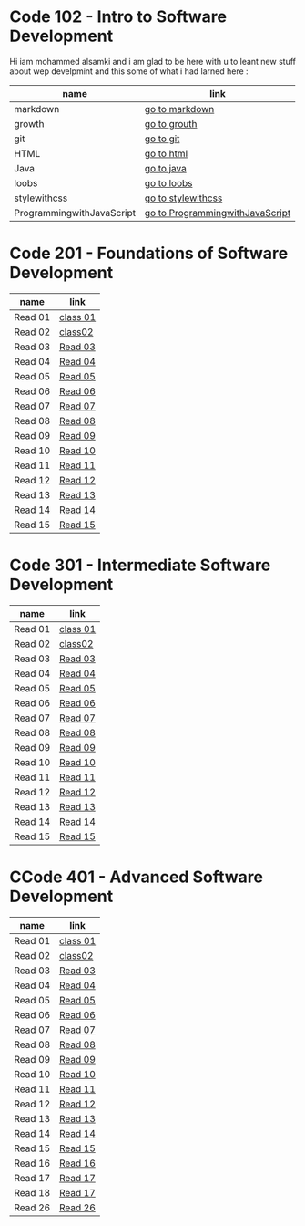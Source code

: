 # Code 102 - Intro to Software Development

Hi iam mohammed alsamki and i am glad to be here with u to leant new stuff about wep develpmint and this some of what i had larned here :

name  | link | 
------------ | ------------- 
markdown | [go to markdown](https://mohammedalsamki.github.io/reading-notes/markdown)
growth | [go to grouth](https://mohammedalsamki.github.io/reading-notes/growth)
git | [go to git](https://mohammedalsamki.github.io/reading-notes/git)
HTML | [go to html](https://mohammedalsamki.github.io/reading-notes/html)
Java | [go to java](https://mohammedalsamki.github.io/reading-notes/java)
loobs | [go to loobs](https://mohammedalsamki.github.io/reading-notes/loobs)
stylewithcss |  [go to stylewithcss](https://mohammedalsamki.github.io/reading-notes/stylewithcss)
ProgrammingwithJavaScript |  [go to ProgrammingwithJavaScript](https://mohammedalsamki.github.io/reading-notes/ProgrammingwithJavaScript)


# Code 201 - Foundations of Software Development

name  | link | 
------------ | ------------- 
Read 01 | [class 01](https://mohammedalsamki.github.io/reading-notes/Read01Htmlbook)
Read 02 | [class02](https://mohammedalsamki.github.io/reading-notes/class02)
Read 03 | [Read 03](https://mohammedalsamki.github.io/reading-notes/class03)
Read 04 | [Read 04](https://mohammedalsamki.github.io/reading-notes/class04)
Read 05 | [Read 05](https://mohammedalsamki.github.io/reading-notes/class05)
Read 06 | [Read 06](https://mohammedalsamki.github.io/reading-notes/class06)
Read 07 | [Read 07](https://mohammedalsamki.github.io/reading-notes/class07)
Read 08 | [Read 08](https://mohammedalsamki.github.io/reading-notes/class08)
Read 09 | [Read 09](https://mohammedalsamki.github.io/reading-notes/class09)
Read 10 | [Read 10](https://mohammedalsamki.github.io/reading-notes/read10)
Read 11 | [Read 11](https://mohammedalsamki.github.io/reading-notes/class11)
Read 12 | [Read 12](https://mohammedalsamki.github.io/reading-notes/class12)
Read 13 | [Read 13](https://mohammedalsamki.github.io/reading-notes/class13)
Read 14 | [Read 14](https://mohammedalsamki.github.io/reading-notes/class14)
Read 15 | [Read 15](https://mohammedalsamki.github.io/reading-notes/class15)



# Code 301 - Intermediate Software Development

name  | link | 
------------ | ------------- 
Read 01 | [class 01](https://mohammedalsamki.github.io/reading-notes/code301/read01)
Read 02 | [class02](https://mohammedalsamki.github.io/reading-notes/code301/read02)
Read 03 | [Read 03](https://mohammedalsamki.github.io/reading-notes/code301/read03)
Read 04 | [Read 04](https://mohammedalsamki.github.io/reading-notes/code301/read04)
Read 05 | [Read 05](https://mohammedalsamki.github.io/reading-notes/code301/read05)
Read 06 | [Read 06](https://mohammedalsamki.github.io/reading-notes/code301/read06)
Read 07 | [Read 07](https://mohammedalsamki.github.io/reading-notes/code301/read07)
Read 08 | [Read 08](https://mohammedalsamki.github.io/reading-notes/code301/read08)
Read 09 | [Read 09](https://mohammedalsamki.github.io/reading-notes/code301/read09)
Read 10 | [Read 10](https://mohammedalsamki.github.io/reading-notes/code301/read10)
Read 11 | [Read 11](https://mohammedalsamki.github.io/reading-notes/code301/read11)
Read 12 | [Read 12](https://mohammedalsamki.github.io/reading-notes/code301/read12)
Read 13 | [Read 13](https://mohammedalsamki.github.io/reading-notes/code301/read13)
Read 14 | [Read 14](https://mohammedalsamki.github.io/reading-notes/code301/read14)
Read 15 | [Read 15](https:)



# CCode 401 - Advanced Software Development

name  | link | 
------------ | ------------- 
Read 01 | [class 01](https://mohammedalsamki.github.io/reading-notes/401read01)
Read 02 | [class02](https://mohammedalsamki.github.io/reading-notes/401read02)
Read 03 | [Read 03](https://mohammedalsamki.github.io/reading-notes/class401read03)
Read 04 | [Read 04](https://mohammedalsamki.github.io/reading-notes/401read04)
Read 05 | [Read 05](https://mohammedalsamki.github.io/reading-notes/read40106)
Read 06 | [Read 06](https://mohammedalsamki.github.io/reading-notes/read40106)
Read 07 | [Read 07](https://mohammedalsamki.github.io/reading-notes/401class07)
Read 08 | [Read 08](https://mohammedalsamki.github.io/reading-notes/401class08)
Read 09 | [Read 09](https://mohammedalsamki.github.io/reading-notes/class401read09)
Read 10 | [Read 10](https://mohammedalsamki.github.io/reading-notes/401read10)
Read 11 | [Read 11](https://mohammedalsamki.github.io/reading-notes/401read11)
Read 12 | [Read 12](https://mohammedalsamki.github.io/reading-notes/401read12)
Read 13 | [Read 13](https://mohammedalsamki.github.io/reading-notes/401read13)
Read 14 | [Read 14](https://mohammedalsamki.github.io/reading-notes/401read14)
Read 15 | [Read 15](https://mohammedalsamki.github.io/reading-notes/401read15)
Read 16 | [Read 16](https://mohammedalsamki.github.io/reading-notes/401read16)
Read 17 | [Read 17](https://mohammedalsamki.github.io/reading-notes/401read17)
Read 18 | [Read 17](https://mohammedalsamki.github.io/reading-notes/401read18)
Read 26 | [Read 26](https://mohammedalsamki.github.io/reading-notes/read26)

